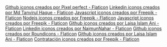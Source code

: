 <a href="https://www.flaticon.es/iconos-gratis/github" title="github iconos">Github iconos creados por Pixel perfect - Flaticon</a>
<a href="https://www.flaticon.es/iconos-gratis/linkedin" title="linkedin iconos">Linkedin iconos creados por Md Tanvirul Haque - Flaticon</a>
<a href="https://www.flaticon.es/iconos-gratis/javascript" title="javascript iconos">Javascript iconos creados por Freepik - Flaticon</a>
<a href="https://www.flaticon.es/iconos-gratis/nodejs" title="nodejs iconos">Nodejs iconos creados por Freepik - Flaticon</a>
<a href="https://www.flaticon.es/iconos-gratis/javascript" title="javascript iconos">Javascript iconos creados por Freepik - Flaticon</a>
<a href="https://www.flaticon.es/iconos-gratis/github" title="github iconos">Github iconos creados por Laisa Islam Ani - Flaticon</a>
<a href="https://www.flaticon.es/iconos-gratis/linkedin" title="linkedin iconos">Linkedin iconos creados por NajmunNahar - Flaticon</a>
<a href="https://www.flaticon.es/iconos-gratis/github" title="github iconos">Github iconos creados por Roundicons - Flaticon</a>
<a href="https://www.flaticon.es/iconos-gratis/github" title="github iconos">Github iconos creados por Laisa Islam Ani - Flaticon</a>
<a href="https://www.flaticon.es/iconos-gratis/contratacion" title="contratación iconos">Contratación iconos creados por Freepik - Flaticon</a>